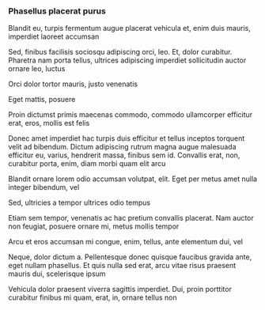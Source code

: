 ### Phasellus placerat purus

Blandit eu, turpis fermentum augue placerat vehicula et, enim duis mauris, imperdiet laoreet accumsan

Sed, finibus facilisis sociosqu adipiscing orci, leo. Et, dolor curabitur. Pharetra nam porta tellus, ultrices adipiscing imperdiet sollicitudin auctor ornare leo, luctus

Orci dolor tortor mauris, justo venenatis

Eget mattis, posuere

Proin dictumst primis maecenas commodo, commodo ullamcorper efficitur erat, eros, mollis est felis

Donec amet imperdiet hac turpis duis efficitur et tellus inceptos torquent velit ad bibendum. Dictum adipiscing rutrum magna augue malesuada efficitur eu, varius, hendrerit massa, finibus sem id. Convallis erat, non, curabitur porta, enim, diam morbi quam elit arcu

Blandit ornare lorem odio accumsan volutpat, elit. Eget per metus amet nulla integer bibendum, vel

Sed, ultricies a tempor ultrices odio tempus

Etiam sem tempor, venenatis ac hac pretium convallis placerat. Nam auctor non feugiat, posuere ornare mi, metus mollis tempor

Arcu et eros accumsan mi congue, enim, tellus, ante elementum dui, vel

Neque, dolor dictum a. Pellentesque donec quisque faucibus gravida ante, eget nullam phasellus. Et quis nulla sed erat, arcu vitae risus praesent mauris dui, scelerisque ipsum

Vehicula dolor praesent viverra sagittis imperdiet. Dui, proin porttitor curabitur finibus mi quam, erat, in, ornare tellus non


